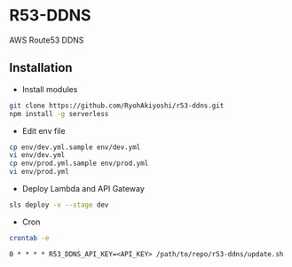 # R53-DDNS
AWS Route53 DDNS

## Installation

- Install modules

```bash
git clone https://github.com/RyohAkiyoshi/r53-ddns.git
npm install -g serverless
```

- Edit env file

```bash
cp env/dev.yml.sample env/dev.yml
vi env/dev.yml
cp env/prod.yml.sample env/prod.yml
vi env/prod.yml
```

- Deploy Lambda and API Gateway

```bash
sls deploy -v --stage dev
```

- Cron

```bash
crontab -e
```

```
0 * * * * R53_DDNS_API_KEY=<API_KEY> /path/to/repo/r53-ddns/update.sh
```
